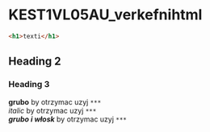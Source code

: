 # KEST1VL05AU_verkefnihtml
 ```html
<h1>texti</h1>
```
## Heading 2

### Heading 3
 
**grubo** by otrzymac uzyj ```***``` <br>
*italic* by otrzymac uzyj ```***``` <br>
 ***grubo i włosk***  by otrzymac uzyj ```***```


